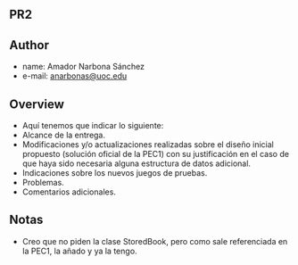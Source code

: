 ## PR2

## Author
- name: Amador Narbona Sánchez
- e-mail: anarbonas@uoc.edu

## 
## Overview

- Aquí tenemos que indicar lo siguiente:
- Alcance de la entrega.
- Modificaciones y/o actualizaciones realizadas sobre el diseño inicial propuesto (solución oficial de la PEC1) con su justificación en el caso de que haya sido necesaria alguna estructura de datos adicional.
- Indicaciones sobre los nuevos juegos de pruebas.
- Problemas.
- Comentarios adicionales.

## Notas
- Creo que no piden la clase StoredBook, pero como sale referenciada en la PEC1, la añado y ya la tengo.



